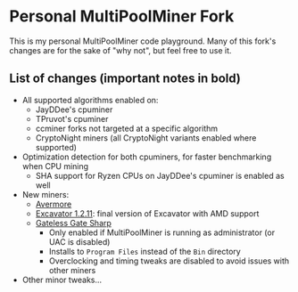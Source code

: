 # Personal MultiPoolMiner Fork

This is my personal MultiPoolMiner code playground. Many of this fork's changes are for the sake of "why not", but feel free to use it.

## List of changes (important notes in bold)

* All supported algorithms enabled on:
  * JayDDee's cpuminer
  * TPruvot's cpuminer
  * ccminer forks not targeted at a specific algorithm
  * CryptoNight miners (all CryptoNight variants enabled where supported)
* Optimization detection for both cpuminers, for faster benchmarking when CPU mining
  * SHA support for Ryzen CPUs on JayDDee's cpuminer is enabled as well
* New miners:
  * [Avermore](https://github.com/brian112358/avermore-miner)
  * [Excavator 1.2.11](https://github.com/nicehash/excavator/releases/tag/v1.2.11a): final version of Excavator with AMD support
  * [Gateless Gate Sharp](https://github.com/zawawawa/GatelessGateSharp)
    * Only enabled if MultiPoolMiner is running as administrator (or UAC is disabled)
    * Installs to `Program Files` instead of the `Bin` directory
    * Overclocking and timing tweaks are disabled to avoid issues with other miners
* Other minor tweaks...
